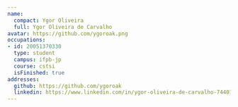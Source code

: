 ```yaml
---
name:
  compact: Ygor Oliveira
  full: Ygor Oliveira de Carvalho
avatar: https://github.com/ygoroak.png
occupations:
- id: 20051370330
  type: student
  campus: ifpb-jp
  course: cstsi
  isFinished: true
addresses:
  github: https://github.com/ygoroak
  linkedin: https://www.linkedin.com/in/ygor-oliveira-de-carvalho-74407417b/
---
```

